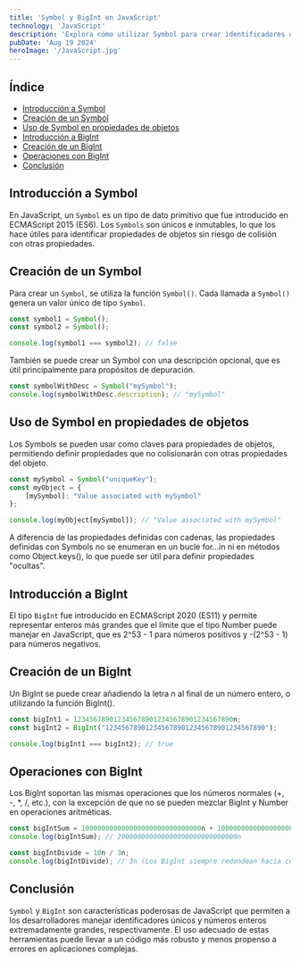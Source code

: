 ```yaml
---
title: 'Symbol y BigInt en JavaScript'
technology: 'JavaScript'
description: 'Explora cómo utilizar Symbol para crear identificadores únicos y BigInt para manejar números enteros extremadamente grandes en JavaScript.'
pubDate: 'Aug 19 2024'
heroImage: '/JavaScript.jpg'
---
```

## Índice
- [Introducción a Symbol](#introducción-a-symbol)
- [Creación de un Symbol](#creación-de-un-symbol)
- [Uso de Symbol en propiedades de objetos](#uso-de-symbol-en-propiedades-de-objetos)
- [Introducción a BigInt](#introducción-a-bigint)
- [Creación de un BigInt](#creación-de-un-bigint)
- [Operaciones con BigInt](#operaciones-con-bigint)
- [Conclusión](#conclusión)

## Introducción a Symbol
En JavaScript, un `Symbol` es un tipo de dato primitivo que fue introducido en ECMAScript 2015 (ES6). Los `Symbols` son únicos e inmutables, lo que los hace útiles para identificar propiedades de objetos sin riesgo de colisión con otras propiedades.

## Creación de un Symbol

Para crear un `Symbol`, se utiliza la función `Symbol()`. Cada llamada a `Symbol()` genera un valor único de tipo `Symbol`.

```javascript
const symbol1 = Symbol();
const symbol2 = Symbol();

console.log(symbol1 === symbol2); // false
```
También se puede crear un Symbol con una descripción opcional, que es útil principalmente para propósitos de depuración.

```javascript
const symbolWithDesc = Symbol("mySymbol");
console.log(symbolWithDesc.description); // "mySymbol"
```

## Uso de Symbol en propiedades de objetos
Los Symbols se pueden usar como claves para propiedades de objetos, permitiendo definir propiedades que no colisionarán con otras propiedades del objeto.

```javascript
const mySymbol = Symbol("uniqueKey");
const myObject = {
    [mySymbol]: "Value associated with mySymbol"
};

console.log(myObject[mySymbol]); // "Value associated with mySymbol"
```
A diferencia de las propiedades definidas con cadenas, las propiedades definidas con Symbols no se enumeran en un bucle for...in ni en métodos como Object.keys(), lo que puede ser útil para definir propiedades "ocultas".

## Introducción a BigInt
El tipo `BigInt` fue introducido en ECMAScript 2020 (ES11) y permite representar enteros más grandes que el límite que el tipo Number puede manejar en JavaScript, que es 2^53 - 1 para números positivos y -(2^53 - 1) para números negativos.

## Creación de un BigInt
Un BigInt se puede crear añadiendo la letra n al final de un número entero, o utilizando la función BigInt().

```javascript
const bigInt1 = 1234567890123456789012345678901234567890n;
const bigInt2 = BigInt("1234567890123456789012345678901234567890");

console.log(bigInt1 === bigInt2); // true
```

## Operaciones con BigInt
Los BigInt soportan las mismas operaciones que los números normales (+, -, *, /, etc.), con la excepción de que no se pueden mezclar BigInt y Number en operaciones aritméticas.

```javascript
const bigIntSum = 100000000000000000000000000000n + 100000000000000000000000000000n;
console.log(bigIntSum); // 200000000000000000000000000000n

const bigIntDivide = 10n / 3n;
console.log(bigIntDivide); // 3n (Los BigInt siempre redondean hacia cero)
```

## Conclusión
`Symbol` y `BigInt` son características poderosas de JavaScript que permiten a los desarrolladores manejar identificadores únicos y números enteros extremadamente grandes, respectivamente. El uso adecuado de estas herramientas puede llevar a un código más robusto y menos propenso a errores en aplicaciones complejas.